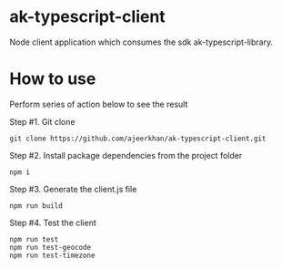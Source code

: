 # ak-typescript-client
Node client application which consumes the sdk ak-typescript-library.

# How to use
 Perform series of action below to see the result

 Step #1. Git clone
 ```
 git clone https://github.com/ajeerkhan/ak-typescript-client.git
 
 ```

 Step #2. Install package dependencies from the project folder
 ```
 npm i
 
 ```

Step #3. Generate the client.js file
 ```
 npm run build
 
 ```
 Step #4. Test the client
 ```
 npm run test
 npm run test-geocode
 npm run test-timezone
 
 ```
